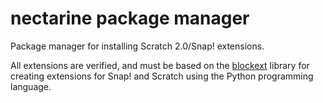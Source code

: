 nectarine package manager
=========

Package manager for installing Scratch 2.0/Snap! extensions.

All extensions are verified, and must be based on the
[blockext](https://github.com/blockext/blockext) library for creating
extensions for Snap! and Scratch using the Python programming language.
